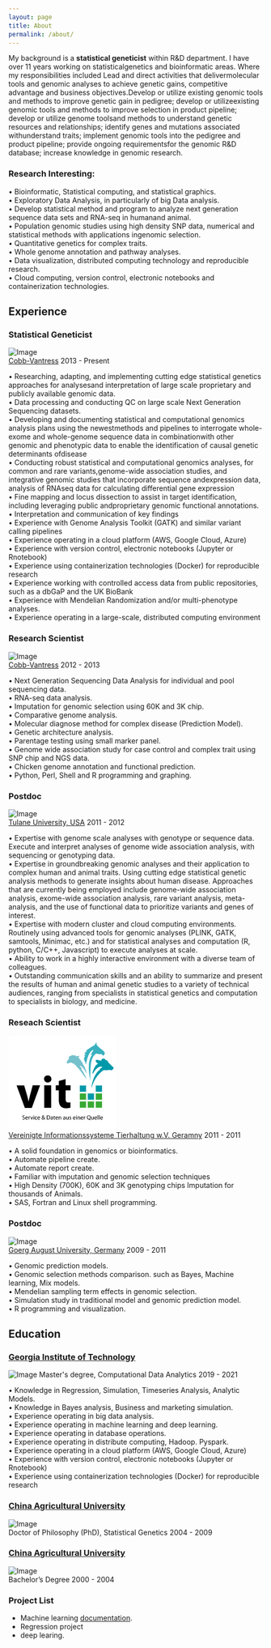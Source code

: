 ```yaml
---
layout: page
title: About
permalink: /about/
---
```


My background is a **statistical geneticist** within R&D department. I have over 11 years working on statisticalgenetics and bioinformatic areas. Where my responsibilities included Lead and direct activities that delivermolecular tools and genomic analyses to achieve genetic gains, competitive advantage and business objectives.Develop or utilize existing genomic tools and methods to improve genetic gain in pedigree; develop or utilizeexisting genomic tools and methods to improve selection in product pipeline; develop or utilize genome toolsand methods to understand genetic resources and relationships; identify genes and mutations associated withunderstand traits; implement genomic tools into the pedigree and product pipeline; provide ongoing requirementsfor the genomic R&D database; increase knowledge in genomic research.

### **Research Interesting**:

• Bioinformatic, Statistical computing, and statistical graphics.  
• Exploratory Data Analysis, in particularly of big Data analysis.  
• Develop statistical method and program to analyze next generation sequence data sets and RNA-seq in humanand animal.  
• Population genomic studies using high density SNP data, numerical and statistical methods with applications ingenomic selection.  
• Quantitative genetics for complex traits.  
• Whole genome annotation and pathway analyses.  
• Data visualization, distributed computing technology and reproducible research.  
• Cloud computing, version control, electronic notebooks and containerization technologies.  



## **Experience**

### Statistical Geneticist
![Image](https://www.cobb-vantress.com/assets/Uploads/eeea173a08/cobb-logo.png)   
[Cobb-Vantress](https://www.cobb-vantress.com/) 2013 - Present 

• Researching, adapting, and implementing cutting edge statistical genetics approaches for analysesand interpretation of large scale proprietary and publicly available genomic data.  
• Data processing and conducting QC on large scale Next Generation Sequencing datasets.  
• Developing and documenting statistical and computational genomics analysis plans using the newestmethods and pipelines to interrogate whole-exome and whole-genome sequence data in combinationwith other genomic and phenotypic data to enable the identification of causal genetic determinants ofdisease  
• Conducting robust statistical and computational genomics analyses, for common and rare variants,genome-wide association studies, and integrative genomic studies that incorporate sequence andexpression data, analysis of RNAseq data for calculating differential gene expression  
• Fine mapping and locus dissection to assist in target identification, including leveraging public andproprietary genomic functional annotations.  
• Interpretation and communication of key findings  
• Experience with Genome Analysis Toolkit (GATK) and similar variant calling pipelines  
• Experience operating in a cloud platform (AWS, Google Cloud, Azure)  
• Experience with version control, electronic notebooks (Jupyter or Rnotebook)  
• Experience using containerization technologies (Docker) for reproducible research  
• Experience working with controlled access data from public repositories, such as a dbGaP and the UK BioBank  
• Experience with Mendelian Randomization and/or multi-phenotype analyses.  
• Experience operating in a large-scale, distributed computing environment  


### Research Scientist
![Image](https://www.cobb-vantress.com/assets/Uploads/eeea173a08/cobb-logo.png)   
[Cobb-Vantress](https://www.cobb-vantress.com/) 2012 - 2013

• Next Generation Sequencing Data Analysis for individual and pool sequencing data.  
• RNA-seq data analysis.  
• Imputation for genomic selection using 60K and 3K chip.  
• Comparative genome analysis.  
• Molecular diagnose method for complex disease (Prediction Model).  
• Genetic architecture analysis.  
• Parentage testing using small marker panel.  
• Genome wide association study for case control and complex trait using SNP chip and NGS data.  
• Chicken genome annotation and functional prediction.  
• Python, Perl, Shell and R programming and graphing.  



### Postdoc
![Image](https://communications.tulane.edu/sites/g/files/rdw811/f/wordmark2color.gif)  
[Tulane University, USA](https://tulane.edu/) 2011 - 2012 

• Expertise with genome scale analyses with genotype or sequence data. Execute and interpret analyses of genome wide association analysis, with sequencing or genotyping data.  
• Expertise in groundbreaking genomic analyses and their application to complex human and animal
traits. Using cutting edge statistical genetic analysis methods to generate insights about human
disease. Approaches that are currently being employed include genome-wide association analysis,
exome-wide association analysis, rare variant analysis, meta-analysis, and the use of functional data to
prioritize variants and genes of interest.  
• Expertise with modern cluster and cloud computing environments. Routinely using advanced tools for
genomic analyses (PLINK, GATK, samtools, Minimac, etc.) and for statistical analyses and computation
(R, python, C/C++, Javascript) to execute analyses at scale.  
• Ability to work in a highly interactive environment with a diverse team of colleagues.  
• Outstanding communication skills and an ability to summarize and present the results of human and
animal genetic studies to a variety of technical audiences, ranging from specialists in statistical genetics
and computation to specialists in biology, and medicine.  


### Reseach Scientist  
![Image](vit.PNG)  
[Vereinigte Informationssysteme Tierhaltung w.V. Geramny](https://www.vit.de/) 2011 - 2011 

• A solid foundation in genomics or bioinformatics.  
• Automate pipeline create.  
• Automate report create.  
• Familiar with imputation and genomic selection techniques  
• High Density (700K), 60K and 3K genotyping chips Imputation for thousands of Animals.  
• SAS, Fortran and Linux shell programming.  

### Postdoc
![Image](https://enlight-eu.org/images/logos/Logo_Gttingen.jpg)  
[Goerg August University, Germany](https://www.uni-goettingen.de/en/1.html) 2009 - 2011    

• Genomic prediction models.  
• Genomic selection methods comparison. such as Bayes, Machine learning, Mix models.  
• Mendelian sampling term effects in genomic selection.  
• Simulation study in traditional model and genomic prediction model.  
• R programming and visualization.  



## **Education**
### [Georgia Institute of Technology](https://www.gatech.edu/)  
![Image](https://img.pngio.com/logos-and-wordmarks-institute-communications-georgia-tech-georgia-tech-logo-png-456_215.png)
Master's degree, Computational Data Analytics
2019 - 2021

• Knowledge in Regression, Simulation, Timeseries Analysis, Analytic Models.  
• Knowledge in Bayes analysis, Business and marketing simulation.  
• Experience operating in big data analysis.  
• Experience operating in machine learning and deep learning.  
• Experience operating in database operations.  
• Experience operating in distribute computing, Hadoop. Pyspark.  
• Experience operating in a cloud platform (AWS, Google Cloud, Azure)  
• Experience with version control, electronic notebooks (Jupyter or Rnotebook)  
• Experience using containerization technologies (Docker) for reproducible  research  

### [China Agricultural University](https://en.cau.edu.cn/)  
![Image](https://www.laowaicareer.com/images/company-logo/114/140)  
Doctor of Philosophy (PhD), Statistical Genetics
2004 - 2009

### [China Agricultural University](https://en.cau.edu.cn/)   
![Image](https://www.laowaicareer.com/images/company-logo/114/140)  
Bachelor’s Degree
2000 - 2004


### **Project List**

* Machine learning [documentation](https://www.laowaicareer.com/images/company-logo/114/140/).  
* Regression project  
* deep learing. 

